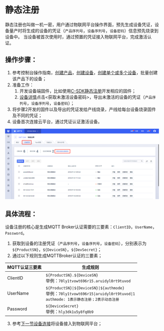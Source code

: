 # 静态注册
静态注册也叫做一机一密，用户通过物联网平台操作界面，预先生成设备凭证，设备量产时将生成的设备的凭证（`产品序列号`，`设备序列号`，`设备密码`）信息预先烧录到设备中。 当设备被首次使用时，通过预置的凭证接入物联网平台，完成激活认证。



## 操作步骤：

1. 参考控制台操作指南，[创建产品](/iot/uiot-core/console_guide/product_device/create_products)，[创建设备](/iot/uiot-core/console_guide/product_device/create_devcies)，[创建单个或多个设备](/iot/uiot-core/console_guide/product_device/create_devcies#创建单个或多个设备)，批量创建该产品下的设备；
2. 准备工作：
   1. 开发设备端固件，比如使用[C-SDK静态注册](/iot/uiot-core/device_develop_guide/c_sdk_example/mqttinterface#静态认证)开发相应的固件；
   2. [设备详情](/iot/uiot-core/console_guide/product_device/create_devcies#设备详情)点击<获取未激活设备密码>，导出未激活的设备的凭证（`产品序列号`，`设备序列号`，`设备密码`）；
3. 将步骤2开发的固件以及导出的凭证发给产线烧录，产线给每台设备烧录固件及不同的凭证；
4. 设备首次连接云平台，通过凭证认证激活设备。

![获取未激活设备密码](/images/获取未激活设备密码.png)




## 具体流程：
设备注册的核心是生成MQTT Broker认证需要的三要素：`ClientID`，`UserName`，`Password`。
1. 获取到设备的注册凭证（`产品序列号`，`设备序列号`，`设备密码`），分别表示为`${ProductSN}`，`${DeviceSN}`，`${DevSecret}`；
2. 通过以下规则生成MQTTBroker认证的三要素；

MQTT认证三要素| 生成规则
---|---
ClientID | `${ProductSN}.${DeviceSN}`<br>举例：`70ly1tvowt696r15.aruidyl0rt9tuvod`
UserName | `${ProductSN}\|${DeviceSN}\|${authmode}`<br>举例：`70ly1tvowt696r15\|aruidyl0rt9tuvod\|1`<br>`authmode: 1表示静态注册；2表示动态注册`
Password | `${DeviceSecret}`<br>举例：`hly3dk1u5y8fq0b9`

3. 参考[下一节设备连接](/iot/uiot-core/device_develop_guide/deviceconnect/mqttconnect.mdconnecting_devices)将设备接入到物联网平台；


